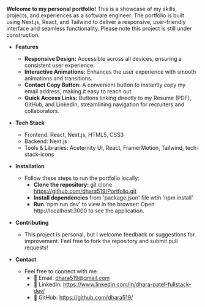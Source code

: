 **Welcome to my personal portfolio!**
This is a showcase of my skills, projects, and experiences as a software engineer. The portfolio is built using Next.js, React, and Tailwind to deliver a responsive, user-friendly interface and seamless functionality.
Please note this project is still under construction.

- **Features**
  - **Responsive Design:** Accessible across all devices, ensuring a consistent user experience.
  - **Interactive Animations:** Enhances the user experience with smooth animations and transitions.
  - **Contact Copy Button:** A convenient button to instantly copy my email address, making it easy to reach out.
  - **Quick Access Links:** Buttons linking directly to my Resume (PDF), GitHub, and LinkedIn, streamlining navigation for recruiters and collaborators.

- **Tech Stack**
  - Frontend: React, Next.js, HTML5, CSS3
  - Backend: Next.js
  - Tools & Libraries: Aceternity UI, React, FramerMotion, Tailwind, tech-stack-icons


- **Installation**
  - Follow these steps to run the portfolio locally:
    - **Clone the repository:** git clone https://github.com/dhara519/Portfolio.git
    - **Install dependencies** from 'package.json' file wtih 'npm install'
    - **Run** 'npm run dev' to view in the browser: Open http://localhost:3000 to see the application.

- **Contributing**
  - This project is personal, but I welcome feedback or suggestions for improvement. Feel free to fork the repository and submit pull requests!


- **Contact**
  - Feel free to connect with me:
    - 📧 Email: dhara519@gmail.com  
    - 🔗 LinkedIn: https://www.linkedin.com/in/dhara-patel-fullstack-dev/
    - 🐙 GitHub: https://github.com/dhara519/

